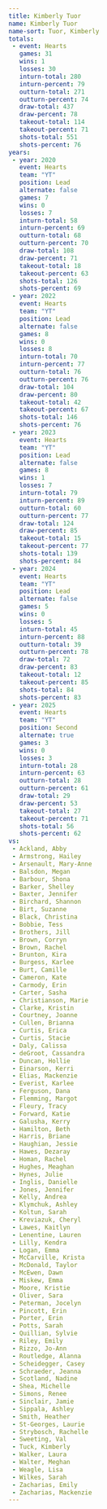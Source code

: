 ```yaml
---
title: Kimberly Tuor
name: Kimberly Tuor
name-sort: Tuor, Kimberly
totals:
 - event: Hearts
   games: 31
   wins: 1
   losses: 30
   inturn-total: 280
   inturn-percent: 79
   outturn-total: 271
   outturn-percent: 74
   draw-total: 437
   draw-percent: 78
   takeout-total: 114
   takeout-percent: 71
   shots-total: 551
   shots-percent: 76
years:
 - year: 2020
   event: Hearts
   team: "YT"
   position: Lead
   alternate: false
   games: 7
   wins: 0
   losses: 7
   inturn-total: 58
   inturn-percent: 69
   outturn-total: 68
   outturn-percent: 70
   draw-total: 108
   draw-percent: 71
   takeout-total: 18
   takeout-percent: 63
   shots-total: 126
   shots-percent: 69
 - year: 2022
   event: Hearts
   team: "YT"
   position: Lead
   alternate: false
   games: 8
   wins: 0
   losses: 8
   inturn-total: 70
   inturn-percent: 77
   outturn-total: 76
   outturn-percent: 76
   draw-total: 104
   draw-percent: 80
   takeout-total: 42
   takeout-percent: 67
   shots-total: 146
   shots-percent: 76
 - year: 2023
   event: Hearts
   team: "YT"
   position: Lead
   alternate: false
   games: 8
   wins: 1
   losses: 7
   inturn-total: 79
   inturn-percent: 89
   outturn-total: 60
   outturn-percent: 77
   draw-total: 124
   draw-percent: 85
   takeout-total: 15
   takeout-percent: 77
   shots-total: 139
   shots-percent: 84
 - year: 2024
   event: Hearts
   team: "YT"
   position: Lead
   alternate: false
   games: 5
   wins: 0
   losses: 5
   inturn-total: 45
   inturn-percent: 88
   outturn-total: 39
   outturn-percent: 78
   draw-total: 72
   draw-percent: 83
   takeout-total: 12
   takeout-percent: 85
   shots-total: 84
   shots-percent: 83
 - year: 2025
   event: Hearts
   team: "YT"
   position: Second
   alternate: true
   games: 3
   wins: 0
   losses: 3
   inturn-total: 28
   inturn-percent: 63
   outturn-total: 28
   outturn-percent: 61
   draw-total: 29
   draw-percent: 53
   takeout-total: 27
   takeout-percent: 71
   shots-total: 56
   shots-percent: 62
vs:
 - Ackland, Abby
 - Armstrong, Hailey
 - Arsenault, Mary-Anne
 - Balsdon, Megan
 - Barbour, Shona
 - Barker, Shelley
 - Baxter, Jennifer
 - Birchard, Shannon
 - Birt, Suzanne
 - Black, Christina
 - Bobbie, Tess
 - Brothers, Jill
 - Brown, Corryn
 - Brown, Rachel
 - Brunton, Kira
 - Burgess, Karlee
 - Burt, Camille
 - Cameron, Kate
 - Carmody, Erin
 - Carter, Sasha
 - Christianson, Marie
 - Clarke, Kristin
 - Courtney, Joanne
 - Cullen, Brianna
 - Curtis, Erica
 - Curtis, Stacie
 - Daly, Calissa
 - deGroot, Cassandra
 - Duncan, Hollie
 - Einarson, Kerri
 - Elias, Mackenzie
 - Everist, Karlee
 - Ferguson, Dana
 - Flemming, Margot
 - Fleury, Tracy
 - Forward, Katie
 - Galusha, Kerry
 - Hamilton, Beth
 - Harris, Briane
 - Haughian, Jessie
 - Hawes, Dezaray
 - Homan, Rachel
 - Hughes, Meaghan
 - Hynes, Julie
 - Inglis, Danielle
 - Jones, Jennifer
 - Kelly, Andrea
 - Klymchuk, Ashley
 - Koltun, Sarah
 - Kreviazuk, Cheryl
 - Lawes, Kaitlyn
 - Lenentine, Lauren
 - Lilly, Kendra
 - Logan, Emma
 - McCarville, Krista
 - McDonald, Taylor
 - McEwen, Dawn
 - Miskew, Emma
 - Moore, Kristie
 - Oliver, Sara
 - Peterman, Jocelyn
 - Pincott, Erin
 - Porter, Erin
 - Potts, Sarah
 - Quillian, Sylvie
 - Riley, Emily
 - Rizzo, Jo-Ann
 - Routledge, Alanna
 - Scheidegger, Casey
 - Schraeder, Jeanna
 - Scotland, Nadine
 - Shea, Michelle
 - Simons, Renee
 - Sinclair, Jamie
 - Sippala, Ashley
 - Smith, Heather
 - St-Georges, Laurie
 - Strybosch, Rachelle
 - Sweeting, Val
 - Tuck, Kimberly
 - Walker, Laura
 - Walter, Meghan
 - Weagle, Lisa
 - Wilkes, Sarah
 - Zacharias, Emily
 - Zacharias, Mackenzie
---
```

